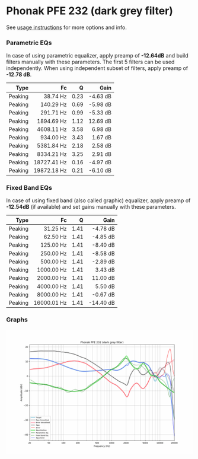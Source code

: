 # Phonak PFE 232 (dark grey filter)
See [usage instructions](https://github.com/jaakkopasanen/AutoEq#usage) for more options and info.

### Parametric EQs
In case of using parametric equalizer, apply preamp of **-12.64dB** and build filters manually
with these parameters. The first 5 filters can be used independently.
When using independent subset of filters, apply preamp of **-12.78 dB**.

| Type    | Fc          |    Q | Gain     |
|--------:|------------:|-----:|---------:|
| Peaking | 38.74 Hz    | 0.23 | -4.63 dB |
| Peaking | 140.29 Hz   | 0.69 | -5.98 dB |
| Peaking | 291.71 Hz   | 0.99 | -5.33 dB |
| Peaking | 1894.69 Hz  | 1.12 | 12.69 dB |
| Peaking | 4608.11 Hz  | 3.58 | 6.98 dB  |
| Peaking | 934.00 Hz   | 3.43 | 1.67 dB  |
| Peaking | 5381.84 Hz  | 2.18 | 2.58 dB  |
| Peaking | 8334.21 Hz  | 3.25 | 2.91 dB  |
| Peaking | 18727.41 Hz | 0.16 | -4.97 dB |
| Peaking | 19872.18 Hz | 0.21 | -6.10 dB |

### Fixed Band EQs
In case of using fixed band (also called graphic) equalizer, apply preamp of **-12.54dB**
(if available) and set gains manually with these parameters.

| Type    | Fc          |    Q | Gain      |
|--------:|------------:|-----:|----------:|
| Peaking | 31.25 Hz    | 1.41 | -4.78 dB  |
| Peaking | 62.50 Hz    | 1.41 | -4.85 dB  |
| Peaking | 125.00 Hz   | 1.41 | -8.40 dB  |
| Peaking | 250.00 Hz   | 1.41 | -8.58 dB  |
| Peaking | 500.00 Hz   | 1.41 | -2.89 dB  |
| Peaking | 1000.00 Hz  | 1.41 | 3.43 dB   |
| Peaking | 2000.00 Hz  | 1.41 | 11.00 dB  |
| Peaking | 4000.00 Hz  | 1.41 | 5.50 dB   |
| Peaking | 8000.00 Hz  | 1.41 | -0.67 dB  |
| Peaking | 16000.01 Hz | 1.41 | -14.40 dB |

### Graphs
![](./Phonak%20PFE%20232%20(dark%20grey%20filter).png)